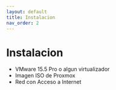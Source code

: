 ```yaml
---
layout: default
title: Instalacion
nav_order: 2
---
```


# Instalacion  

* VMware 15.5 Pro o algun virtualizador
* Imagen ISO de Proxmox
* Red con Acceso a Internet